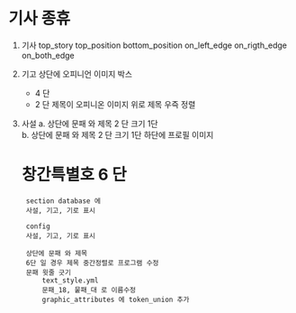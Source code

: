 # 기사 종휴

1. 기사
    top_story
    top_position
    bottom_position
    on_left_edge
    on_rigth_edge
    on_both_edge

2. 기고
    상단에 오피니언 이미지 박스
    - 4 단
    - 2 단 
        제목이 오피니온 이미지 위로
        제목 우즉 정렬
3. 사설
    a. 상단에 문패 와 제목 2 단 크기 1단   
    b. 상단에 문패 와 제목 2 단 크기 1단 
        하단에 프로필 이미지

    
    # 창간특별호 6 단
        section database 에
        사설, 기고, 기로 표시

        config 
        사설, 기고, 기로 표시

        상단에 문패 와 제목 
        6단 일 경우 제목 중간정렬로 프로그램 수정  
        문패 윗줄 긋기
            text_style.yml
            문패_18, 뭍패_대 로 이름수정
            graphic_attributes 에 token_union 추가



    